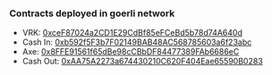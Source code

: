### Contracts deployed in goerli network

- VRK: [0xceF87024a2CD1E29CdBf85eFCeBd5b78d74A640d](https://goerli.etherscan.io/address/0xceF87024a2CD1E29CdBf85eFCeBd5b78d74A640d)
- Cash In: [0xb592f5F3b7F02149BAB48AC568785603a6f23abc](https://goerli.etherscan.io/address/0xb592f5F3b7F02149BAB48AC568785603a6f23abc)
- Axe: [0x8FFE91561f65dBe98cCBbDF84477389FAb6686eC](https://goerli.etherscan.io/address/0x8FFE91561f65dBe98cCBbDF84477389FAb6686eC)
- Cash Out: [0xAA75A2273a674430210C620F404Eae65590B0283](https://goerli.etherscan.io/address/0xAA75A2273a674430210C620F404Eae65590B0283)
